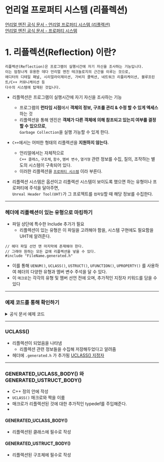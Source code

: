 언리얼 프로퍼티 시스템 (리플렉션)
===
[언리얼 엔진 공식 문서 - 언리얼 프로퍼티 시스템 (리플렉션)](https://www.unrealengine.com/ko/blog/unreal-property-system-reflection)  
[언리얼 엔진 공식 문서 - 프로퍼티 시스템](https://docs.unrealengine.com/4.27/ko/ProgrammingAndScripting/GameplayArchitecture/Properties/)  

# 1. 리플렉션(Reflection) 이란?
```
리플렉션(Reflection)은 프로그램이 실행시간에 자기 자신을 조사하는 기능입니다. 
이는 엄청나게 유용한 데다 언리얼 엔진 테크놀로지의 근간을 이루는 것으로, 
에디터의 디테일 패널, 시리얼라이제이션, 가비지 콜렉션, 네트워크 리플리케이션, 블루프린트/C++ 커뮤니케이션 등 
다수의 시스템에 탑재된 것입니다.
```

- 리플렉션은 프로그램이 실행시간에 자기 자신을 조사하는 기능
  - 프로그램의 **런타임 시점**에서 **객체의 정보, 구조를 관리 & 수정 할 수 있게 엑세스** 하는 것
  - 리플렉션을 통해 엔진은 **객체가 다른 객체에 의해 참조되고 있는지 여부를 결정할 수 있으므로**,   
`Garbage Collection`을 실행 가능할 수 있게 한다.

- `C++`에서는 어떠한 형태의 리플렉션을 **지원하지 않는다.**
  - 언리얼에서는 자체적으로  
`C++ 클래스`, `구조체`, `함수`, `멤버 변수`, `열거형` 관련 정보를 수집, 질의, 조작하는 별도의 시스템이 구축되어 있다.
  - 이러한 리플렉션을 [`프로퍼티 시스템`](https://github.com/LeeKangW/Game_Developer_Document/blob/main/Unreal%20Engine/3-1.%20Property%20System.md) 이라 부른다.

- 리플렉션 시스템은 옵션이고 리플렉션 시스템이 보이도록 했으면 하는 유형이나 프로퍼티에 주석을 달아주면,  
`Unreal Header Tool(UHT)`가 그 프로젝트를 `컴파일`할 때 해당 정보를 수집한다.

***

### 헤더에 리플렉션이 있는 유형으로 마킹하기
- 파일 상단에 특수한 Include 추가가 필요
  - 리플렉션이 있는 유형은 이 파일을 고려해야 함을, 시스템 구현에도 필요함을 UHT에 알려준다.
```
// 헤더 파일 선언 맨 마지막에 존재해야 한다.
// 그래야 원하는 모든 값에 리플렉션을 넣을 수 있다.
#include "FileName.generated.h"
```
- 이를 통해 `UENUM()`, `UCLASS()`, `USTRUCT()`, `UFUNCTION()`, `UPROPERTY()` 를 사용하여 헤더의 다양한 유형과 멤버 변수 주석을 달 수 있다.
- 이 `매크로`는 각각의 유형 및 멤버 선언 전에 오며, 추가적인 지정자 키워드를 담을 수 있다

***

### 예제 코드를 통해 확인하기

<details>
  <summary> 공식 문서 예제 코드 </summary>
  
```
//////////////////////////////////////////////////////////////////////////

// Base class for mobile units (soldiers)

#include "StrategyTypes.h"

#include "StrategyChar.generated.h"

 

UCLASS(Abstract)

class AStrategyChar : public ACharacter, public IStrategyTeamInterface

{

GENERATED_UCLASS_BODY()

 

/** How many resources this pawn is worth when it dies. */

UPROPERTY(EditAnywhere, Category=Pawn)

int32 ResourcesToGather;

 

/** set attachment for weapon slot */

UFUNCTION(BlueprintCallable, Category=Attachment)

void SetWeaponAttachment(class UStrategyAttachment* Weapon);

 

UFUNCTION(BlueprintCallable, Category=Attachment)

bool IsWeaponAttached();

 

protected:

/** melee anim */

UPROPERTY(EditDefaultsOnly, Category=Pawn)

UAnimMontage* MeleeAnim;

 

/** Armor attachment slot */

UPROPERTY()

UStrategyAttachment* ArmorSlot;

 

/** team number */

uint8 MyTeamNum;

[이하 코드 생략]

};
```
</details>

***

### UCLASS()
- 리플렉션이 되었음을 나타냄
  - 리플렉션 관련 정보들을 수집해 저장해두었다고 알려줌
- 헤더에 `.generated.h` 가 추가됨
[UCLASS() 지정자](https://docs.unrealengine.com/4.27/ko/ProgrammingAndScripting/GameplayArchitecture/Classes/Specifiers/)

***

### GENERATED_UCLASS_BODY() 와 GENERATED_USTRUCT_BODY()
- C++ 정의 안에 작성
- `UCLASS()` 매크로와 짝을 이룸
- 매크로가 리플렉션된 것에 대한 추가적인 typedef를 주입해준다.
- 
#### GENERATED_UCLASS_BODY()
- 리플렉션된 클래스에 필수로 작성
   
#### GENERATED_USTRUCT_BODY()
- 리플렉션된 구조체에 필수로 작성
